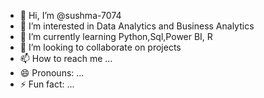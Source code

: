 - 👋 Hi, I’m @sushma-7074
- 👀 I’m interested in Data Analytics and Business Analytics
- 🌱 I’m currently learning Python,Sql,Power BI, R
- 💞️ I’m looking to collaborate on projects 
- 📫 How to reach me ...
- 😄 Pronouns: ...
- ⚡ Fun fact: ...

<!---
sushma-7074/sushma-7074 is a ✨ special ✨ repository because its `README.md` (this file) appears on your GitHub profile.
You can click the Preview link to take a look at your changes.
--->
